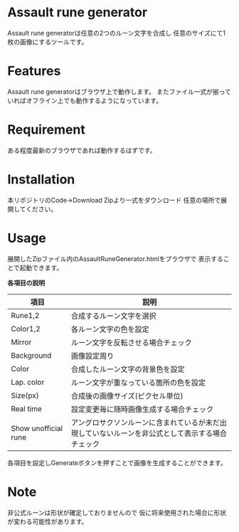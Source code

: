 # Assault rune generator
Assault rune generatorは任意の2つのルーン文字を合成し
任意のサイズにて1枚の画像にするツールです。

# Features
Assault rune generatorはブラウザ上で動作します。
またファイル一式が揃っていればオフライン上でも動作するようになっています。

# Requirement
ある程度最新のブラウザであれば動作するはずです。

# Installation
本リポジトリのCode→Download Zipより一式をダウンロード
任意の場所で展開してください。

# Usage
展開したZipファイル内のAssaultRuneGenerator.htmlをブラウザで
表示することで起動できます。

**各項目の説明**

|項目                  |説明         |
|--------------------|-----------|
|Rune1,2             |合成するルーン文字を選択|
|Color1,2            |各ルーン文字の色を設定|
|Mirror              |ルーン文字を反転させる場合チェック |
|Background          |画像設定周り|
|Color               |合成したルーン文字の背景色を設定  |
|Lap. color          |ルーン文字が重なっている箇所の色を設定 |
|Size(px)            |合成後の画像サイズ(ピクセル単位)   |
|Real time           |設定変更毎に随時画像生成する場合チェック|
|Show unofficial rune|アングロサクソンルーンに含まれているが未だ出現していないルーンを非公式として表示する場合チェック|

各項目を設定しGenerateボタンを押すことで画像を生成することができます。

# Note
非公式ルーンは形状が確定しておりませんので
仮に将来使用された場合に形状が変わる可能性があります。
